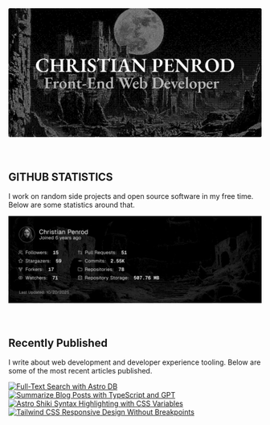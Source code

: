 
<picture>
  <source media="(prefers-color-scheme: dark)" srcset="assets/banner.dark.png?v=f7e9dda8-341c-459c-b5d9-b93c22c0b372" width="843px" />
  <source media="(prefers-color-scheme: light)" srcset="assets/banner.light.png?v=f7e9dda8-341c-459c-b5d9-b93c22c0b372" width="843px" />
  <img src="assets/banner.dark.png?v=f7e9dda8-341c-459c-b5d9-b93c22c0b372" alt="Banner" width="843px" />
</picture>
<br />
<br />
<br />
<h2>GITHUB STATISTICS</h2>
<p>I work on random side projects and open source software in my free time. Below are some statistics around that.</p>
<picture>
  <source media="(prefers-color-scheme: dark)" srcset="assets/statistics.dark.png?v=f7e9dda8-341c-459c-b5d9-b93c22c0b372" width="843px" />
  <source media="(prefers-color-scheme: light)" srcset="assets/statistics.light.png?v=f7e9dda8-341c-459c-b5d9-b93c22c0b372" width="843px" />
  <img src="assets/statistics.dark.png?v=f7e9dda8-341c-459c-b5d9-b93c22c0b372" alt="Github Statistics" width="843px" />
</picture>
<br />
<br />
<br />
<h2>Recently Published</h2>
<p>I write about web development and developer experience tooling. Below are some of the most recent articles published.</p>
<a href="https://christianpenrod.com/blog/full-text-search-with-astro-db"><img src="https://christianpenrod.com/blog/full-text-search-with-astro-db.png?v=f7e9dda8-341c-459c-b5d9-b93c22c0b372" alt="Full-Text Search with Astro DB" width="421px" /></a>
<a href="https://christianpenrod.com/blog/summarize-blog-posts-with-typescript-and-gpt"><img src="https://christianpenrod.com/blog/summarize-blog-posts-with-typescript-and-gpt.png?v=f7e9dda8-341c-459c-b5d9-b93c22c0b372" alt="Summarize Blog Posts with TypeScript and GPT" width="421px" /></a>
<a href="https://christianpenrod.com/blog/astro-shiki-syntax-highlighting-with-css-variables"><img src="https://christianpenrod.com/blog/astro-shiki-syntax-highlighting-with-css-variables.png?v=f7e9dda8-341c-459c-b5d9-b93c22c0b372" alt="Astro Shiki Syntax Highlighting with CSS Variables" width="421px" /></a>
<a href="https://christianpenrod.com/blog/tailwindcss-responsive-design-without-breakpoints"><img src="https://christianpenrod.com/blog/tailwindcss-responsive-design-without-breakpoints.png?v=f7e9dda8-341c-459c-b5d9-b93c22c0b372" alt="Tailwind CSS Responsive Design Without Breakpoints" width="421px" /></a>
